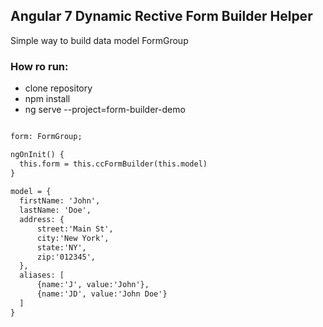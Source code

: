 ## Angular 7 Dynamic Rective Form Builder Helper  

Simple way to build data model FormGroup  

### How ro run:
- clone repository 
- npm install
- ng serve --project=form-builder-demo

```markdown

form: FormGroup;

ngOnInit() {
  this.form = this.ccFormBuilder(this.model)
}
  
model = {
  firstName: 'John',
  lastName: 'Doe',
  address: {
      street:'Main St',
      city:'New York',
      state:'NY',
      zip:'012345',
  },
  aliases: [
      {name:'J', value:'John'},
      {name:'JD', value:'John Doe'}
  ]
}

```

